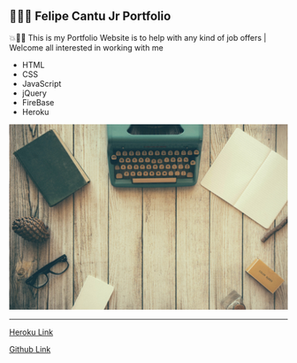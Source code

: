 
## 👩‍💻👋 Felipe Cantu Jr Portfolio

💥💫💯 This is my Portfolio Website is to help with any kind of job offers | Welcome all interested in working with me

* HTML
* CSS
* JavaScript 
* jQuery
* FireBase 
* Heroku


![](images/background.jpg)


--------------------------------------------------


[Heroku Link](https://bref-maison-49079.herokuapp.com/)

[Github Link](https://felipecantu.github.io/FelipeCantuJr/)
